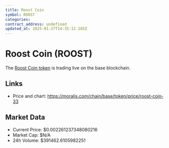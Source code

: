 ```yaml
---
title: Roost Coin
symbol: ROOST
categories: 
contract_address: undefined
updated_at: 2025-01-27T14:35:12.185Z
---
```


# Roost Coin (ROOST)
The [Roost Coin token](https://moralis.com/chain/base/token/price/roost-coin-33) is trading live on the base blockchain.

## Links
- Price and chart: https://moralis.com/chain/base/token/price/roost-coin-33

## Market Data
- Current Price: $0.002261237348080216
- Market Cap: $N/A
- 24h Volume: $391462.6105982251
